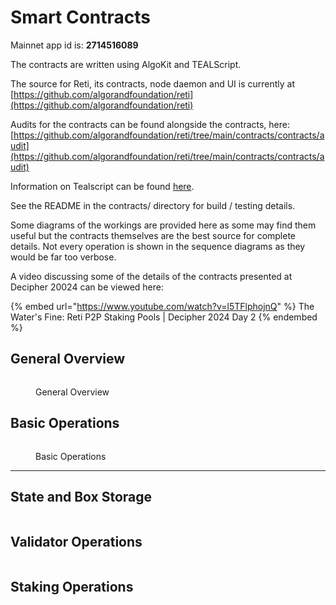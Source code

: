 # Smart Contracts

Mainnet app id is: **2714516089**

The contracts are written using AlgoKit and TEALScript.

The source for Reti, its contracts, node daemon and UI is currently at [https://github.com/algorandfoundation/reti](https://github.com/algorandfoundation/reti)

Audits for the contracts can be found alongside the contracts, here:\
[https://github.com/algorandfoundation/reti/tree/main/contracts/contracts/audit](https://github.com/algorandfoundation/reti/tree/main/contracts/contracts/audit)

Information on Tealscript can be found [here](https://tealscript.netlify.app/).

See the README in the contracts/ directory for build / testing details.

Some diagrams of the workings are provided here as some may find them useful but the contracts themselves are the best source for complete details. Not every operation is shown in the sequence diagrams as they would be far too verbose.

A video discussing some of the details of the contracts presented at Decipher 20024 can be viewed here:

{% embed url="https://www.youtube.com/watch?v=l5TFlphojnQ" %}
The Water's Fine: Reti P2P Staking Pools | Decipher 2024 Day 2
{% endembed %}

## General Overview

<figure><img src="../../.gitbook/assets/Reti Validator Pools - Page 1.png" alt=""><figcaption><p>General Overview</p></figcaption></figure>

## Basic Operations

<figure><img src="../../.gitbook/assets/Reti Validator Pools - Page 2.png" alt=""><figcaption><p>Basic Operations</p></figcaption></figure>

***

## **State and Box Storage**

<figure><img src="../../.gitbook/assets/retiStorage.png" alt=""><figcaption></figcaption></figure>

## **Validator Operations**

<figure><img src="../../.gitbook/assets/validator.png" alt=""><figcaption></figcaption></figure>

## **Staking Operations**

<figure><img src="../../.gitbook/assets/staker.png" alt=""><figcaption></figcaption></figure>
